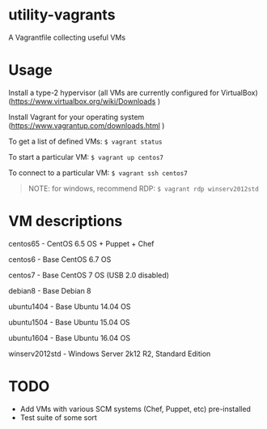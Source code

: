 utility-vagrants
================

A Vagrantfile collecting useful VMs

Usage
=====

Install a type-2 hypervisor (all VMs are currently configured
for VirtualBox) (https://www.virtualbox.org/wiki/Downloads )

Install Vagrant for your operating system (https://www.vagrantup.com/downloads.html )

To get a list of defined VMs: `$ vagrant status`

To start a particular VM: `$ vagrant up centos7`

To connect to a particular VM:
`$ vagrant ssh centos7`

>NOTE: for windows, recommend RDP: `$ vagrant rdp winserv2012std`


VM descriptions
===============

centos65 - CentOS 6.5 OS + Puppet + Chef

centos6 - Base CentOS 6.7 OS

centos7 - Base CentOS 7 OS (USB 2.0 disabled)

debian8 - Base Debian 8

ubuntu1404 - Base Ubuntu 14.04 OS

ubuntu1504 - Base Ubuntu 15.04 OS

ubuntu1604 - Base Ubuntu 16.04 OS

winserv2012std - Windows Server 2k12 R2, Standard Edition

TODO
====

* Add VMs with various SCM systems (Chef, Puppet, etc) pre-installed
* Test suite of some sort
